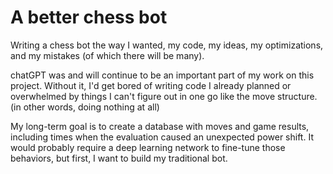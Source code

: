 # A better chess bot

Writing a chess bot the way I wanted, my code, my ideas, my optimizations, and my mistakes (of which there will be many).

chatGPT was and will continue to be an important part of my work on this project.
Without it, I'd get bored of writing code I already planned or overwhelmed by things I can't figure out in one go like the move structure.
(in other words, doing nothing at all)

My long-term goal is to create a database with moves and game results, including times when the evaluation caused an unexpected power shift.
It would probably require a deep learning network to fine-tune those behaviors, but first, I want to build my traditional bot.

